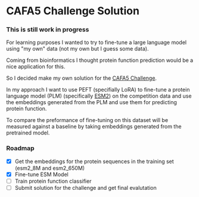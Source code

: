 # CAFA5 Challenge Solution

### This is still work in progress

For learning purposes I wanted to try to fine-tune a large language model using "my own" data (not my own but I guess some data). 

Coming from bioinformatics I thought protein function prediction would be a nice application for this.

So I decided make my own solution for the [CAFA5 Challenge](https://www.kaggle.com/competitions/cafa-5-protein-function-prediction/overview).

In my approach I want to use PEFT (specifially LoRA) to fine-tune a protein language model (PLM) (specifically [ESM2]()) on the competition data and use the embeddings generated from the PLM and use them for predicting protein function.

To compare the preformance of fine-tuning on this dataset will be measured against a baseline by taking embeddings generated from the pretrained model.

### Roadmap

- [x] Get the embeddings for the protein sequences in the training set (esm2_8M and esm2_650M)
- [x] Fine-tune ESM Model
- [ ] Train protein function classifier
- [ ] Submit solution for the challenge and get final evalutation
